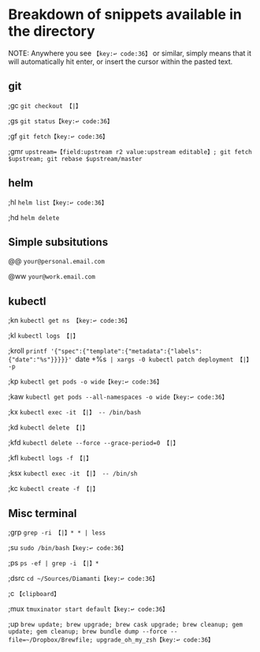 # Breakdown of snippets available in the directory

NOTE: Anywhere you see `【key:↩ code:36】` or similar, simply means that it will automatically hit enter, or insert the cursor within the pasted text.

## git
;gc
`git checkout 【|】`

;gs
`git status【key:↩ code:36】`

;gf
`git fetch【key:↩ code:36】`

;gmr
`upstream=【field:upstream r2 value:upstream editable】; git fetch $upstream; git rebase $upstream/master`


## helm
;hl
`helm list【key:↩ code:36】 `

;hd
`helm delete `

## Simple subsitutions
@@
`your@personal.email.com`

@ww
`your@work.email.com`

## kubectl
;kn
`kubectl get ns 【key:↩ code:36】`

;kl
`kubectl logs 【|】`

;kroll
`printf '{"spec":{"template":{"metadata":{"labels":{"date":"%s"}}}}}' `date +%s` | xargs -0 kubectl patch deployment 【|】 -p`

;kp
`kubectl get pods -o wide【key:↩ code:36】`

;kaw
`kubectl get pods --all-namespaces -o wide【key:↩ code:36】`

;kx
`kubectl exec -it 【|】 -- /bin/bash`

;kd
`kubectl delete 【|】`

;kfd
`kubectl delete --force --grace-period=0 【|】`

;kfl
`kubectl logs -f 【|】`

;ksx
`kubectl exec -it 【|】 -- /bin/sh`

;kc
`kubectl create -f 【|】`

## Misc terminal
;grp
`grep -ri 【|】* * | less`

;su
`sudo /bin/bash【key:↩ code:36】`

;ps
`ps -ef | grep -i 【|】*`

;dsrc
`cd ~/Sources/Diamanti【key:↩ code:36】`

;c
`【clipboard】`

;mux
`tmuxinator start default【key:↩ code:36】`

;up
`brew update; brew upgrade; brew cask upgrade; brew cleanup; gem update; gem cleanup; brew bundle dump --force --file=~/Dropbox/Brewfile; upgrade_oh_my_zsh【key:↩ code:36】`
